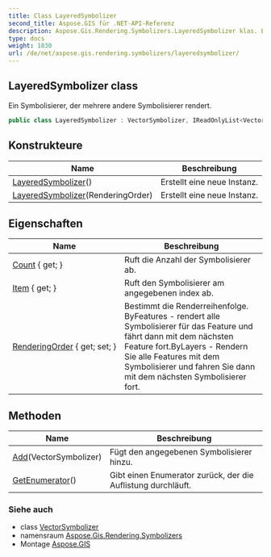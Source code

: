```yaml
---
title: Class LayeredSymbolizer
second_title: Aspose.GIS für .NET-API-Referenz
description: Aspose.Gis.Rendering.Symbolizers.LayeredSymbolizer klas. Ein Symbolisierer der mehrere andere Symbolisierer rendert.
type: docs
weight: 1830
url: /de/net/aspose.gis.rendering.symbolizers/layeredsymbolizer/
---
```

## LayeredSymbolizer class

Ein Symbolisierer, der mehrere andere Symbolisierer rendert.

```csharp
public class LayeredSymbolizer : VectorSymbolizer, IReadOnlyList<VectorSymbolizer>
```

## Konstrukteure

| Name | Beschreibung |
| --- | --- |
| [LayeredSymbolizer](layeredsymbolizer/#constructor)() | Erstellt eine neue Instanz. |
| [LayeredSymbolizer](layeredsymbolizer/#constructor_1)(RenderingOrder) | Erstellt eine neue Instanz. |

## Eigenschaften

| Name | Beschreibung |
| --- | --- |
| [Count](../../aspose.gis.rendering.symbolizers/layeredsymbolizer/count/) { get; } | Ruft die Anzahl der Symbolisierer ab. |
| [Item](../../aspose.gis.rendering.symbolizers/layeredsymbolizer/item/) { get; } | Ruft den Symbolisierer am angegebenen index ab. |
| [RenderingOrder](../../aspose.gis.rendering.symbolizers/layeredsymbolizer/renderingorder/) { get; set; } | Bestimmt die Renderreihenfolge. ByFeatures - rendert alle Symbolisierer für das Feature und fährt dann mit dem nächsten Feature fort.ByLayers - Rendern Sie alle Features mit dem Symbolisierer und fahren Sie dann mit dem nächsten Symbolisierer fort. |

## Methoden

| Name | Beschreibung |
| --- | --- |
| [Add](../../aspose.gis.rendering.symbolizers/layeredsymbolizer/add/)(VectorSymbolizer) | Fügt den angegebenen Symbolisierer hinzu. |
| [GetEnumerator](../../aspose.gis.rendering.symbolizers/layeredsymbolizer/getenumerator/)() | Gibt einen Enumerator zurück, der die Auflistung durchläuft. |

### Siehe auch

* class [VectorSymbolizer](../vectorsymbolizer/)
* namensraum [Aspose.Gis.Rendering.Symbolizers](../../aspose.gis.rendering.symbolizers/)
* Montage [Aspose.GIS](../../)


